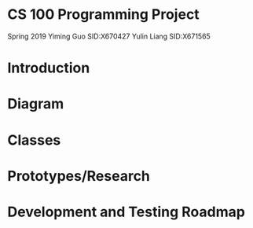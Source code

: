 # CS 100 Programming Project
Spring 2019
Yiming Guo   SID:X670427
Yulin  Liang SID:X671565

# Introduction

# Diagram

# Classes

# Prototypes/Research

# Development and Testing Roadmap
